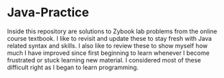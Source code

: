 # Java-Practice
Inside this repository are solutions to Zybook lab problems from the online course textbook.  I like to revisit and update these to stay fresh with Java related syntax and skills.  I also like to review these to show myself how much I have improved since first beginning to learn whenever I become frustrated or stuck learning new material.  I considered most of these difficult right as I began to learn programming. 
